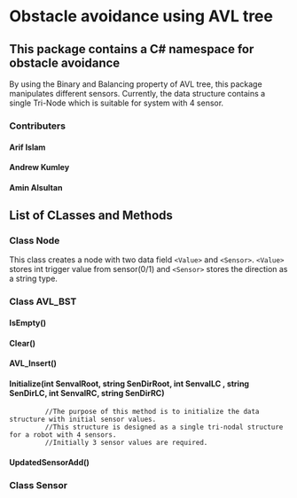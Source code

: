 # Obstacle avoidance using AVL tree 


## This package contains a C# namespace for obstacle avoidance

By using the Binary and Balancing property of AVL tree, this package manipulates different sensors.
Currently, the data structure contains a single Tri-Node which is suitable for system with 4 sensor.

### Contributers
#### Arif Islam
#### Andrew Kumley
#### Amin Alsultan


## List of CLasses and Methods

### Class Node

This class creates a node with two data field `<Value>` and `<Sensor>`. `<Value>` stores int trigger value from sensor(0/1) and `<Sensor>` stores the direction as a string type.


### Class AVL_BST

#### IsEmpty()

#### Clear()

#### AVL_Insert()

#### Initialize(int SenvalRoot, string SenDirRoot, int SenvalLC , string SenDirLC, int SenvalRC, string SenDirRC)

             //The purpose of this method is to initialize the data structure with initial sensor values.
             //This structure is designed as a single tri-nodal structure for a robot with 4 sensors.
             //Initially 3 sensor values are required.

#### UpdatedSensorAdd()




### Class Sensor




